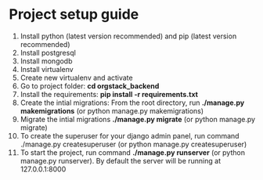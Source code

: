 # Project setup guide

1. Install python (latest version recommended) and pip (latest version recommended)
2. Install postgresql 
3. Install mongodb
4. Install virtualenv
5. Create new virtualenv and activate
6. Go to project folder: __cd orgstack_backend__
7. Install the requirements: __pip install -r requirements.txt__
8. Create the intial migrations: From the root directory,  run __./manage.py makemigrations__ (or python manage.py makemigrations)
9. Migrate the intial migrations __./manage.py migrate__ (or python manage.py migrate)
10. To create the superuser for your django admin panel, run command ./manage.py createsuperuser (or python manage.py createsuperuser)
11. To start the project, run command __./manage.py runserver__ (or python manage.py runserver). By default the server will be running at 127.0.0.1:8000
